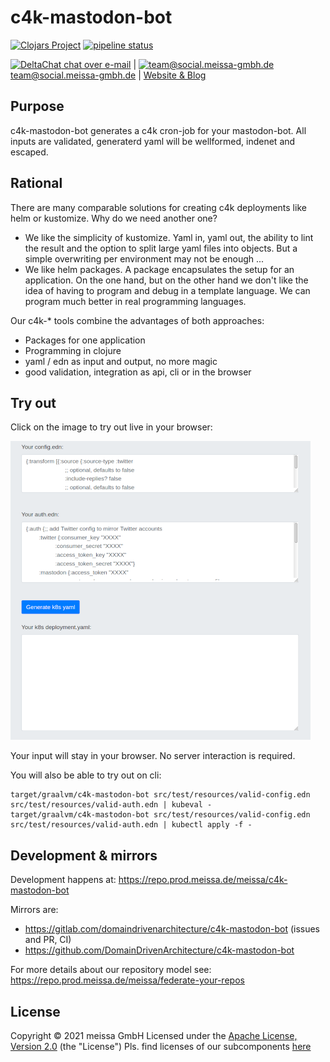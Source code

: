 # c4k-mastodon-bot
[![Clojars Project](https://img.shields.io/clojars/v/dda/c4k-mastodon-bot.svg)](https://clojars.org/dda/c4k-mastodon-bot) [![pipeline status](https://gitlab.com/domaindrivenarchitecture/c4k-mastodon-bot/badges/master/pipeline.svg)](https://gitlab.com/domaindrivenarchitecture/c4k-mastodon-bot/-/commits/master) 

[<img src="https://domaindrivenarchitecture.org/img/delta-chat.svg" width=20 alt="DeltaChat"> chat over e-mail](mailto:buero@meissa-gmbh.de?subject=community-chat) | [<img src="https://meissa-gmbh.de/img/community/Mastodon_Logotype.svg" width=20 alt="team@social.meissa-gmbh.de"> team@social.meissa-gmbh.de](https://social.meissa-gmbh.de/@team) | [Website & Blog](https://domaindrivenarchitecture.org)

## Purpose

c4k-mastodon-bot generates a c4k cron-job for your mastodon-bot. All inputs are validated, generaterd yaml will be wellformed, indenet and escaped.

## Rational

There are many comparable solutions for creating c4k deployments like helm or kustomize. Why do we need another one?
* We like the simplicity of kustomize. Yaml in, yaml out, the ability to lint the result and the option to split large yaml files into objects. But a simple overwriting per environment may not be enough ...
* We like helm packages. A package encapsulates the setup for an application. On the one hand, but on the other hand we don't like the idea of having to program and debug in a template language. We can program much better in real programming languages.

Our c4k-* tools combine the advantages of both approaches:
* Packages for one application
* Programming in clojure
* yaml / edn as input and output, no more magic
* good validation, integration as api, cli or in the browser

## Try out

Click on the image to try out live in your browser:

[![Try it out](/doc/tryItOut.png "Try out yourself")](https://domaindrivenarchitecture.org/pages/dda-provision/c4k-mastodon-bot/)

Your input will stay in your browser. No server interaction is required.

You will also be able to try out on cli:
```
target/graalvm/c4k-mastodon-bot src/test/resources/valid-config.edn src/test/resources/valid-auth.edn | kubeval -
target/graalvm/c4k-mastodon-bot src/test/resources/valid-config.edn src/test/resources/valid-auth.edn | kubectl apply -f -
```
## Development & mirrors

Development happens at: https://repo.prod.meissa.de/meissa/c4k-mastodon-bot

Mirrors are:

* https://gitlab.com/domaindrivenarchitecture/c4k-mastodon-bot (issues and PR, CI)
* https://github.com/DomainDrivenArchitecture/c4k-mastodon-bot

For more details about our repository model see: https://repo.prod.meissa.de/meissa/federate-your-repos

## License

Copyright © 2021 meissa GmbH
Licensed under the [Apache License, Version 2.0](LICENSE) (the "License")
Pls. find licenses of our subcomponents [here](doc/SUBCOMPONENT_LICENSE)
